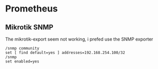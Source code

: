 # Prometheus

## Mikrotik SNMP

The mikrotik-export seem not working, i prefed use the SNMP exporter

```
/snmp community
set [ find default=yes ] addresses=192.168.254.100/32
/snmp
set enabled=yes
```
